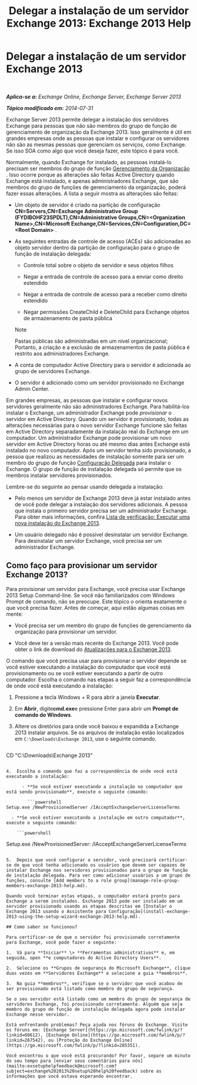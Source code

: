 ﻿---
title: 'Delegar a instalação de um servidor Exchange 2013: Exchange 2013 Help'
TOCTitle: Delegar a instalação de um servidor Exchange 2013
ms:assetid: f2fc8680-0c7c-4a29-b8f5-d77404fec280
ms:mtpsurl: https://technet.microsoft.com/pt-br/library/Bb201741(v=EXCHG.150)
ms:contentKeyID: 62614007
ms.date: 05/22/2018
mtps_version: v=EXCHG.150
ms.translationtype: MT
---

# Delegar a instalação de um servidor Exchange 2013

 

_**Aplica-se a:** Exchange Online, Exchange Server, Exchange Server 2013_

_**Tópico modificado em:** 2014-07-31_

Exchange Server 2013 permite delegar a instalação dos servidores Exchange para pessoas que não são membros do grupo de função de gerenciamento de organização da Exchange 2013. Isso geralmente é útil em grandes empresas onde as pessoas que instalar e configurar os servidores não são as mesmas pessoas que gerenciam os serviços, como Exchange. Se isso SOA como algo que você deseja fazer, este tópico é para você.

Normalmente, quando Exchange for instalado, as pessoas instalá-lo precisam ser membros do grupo de função [Gerenciamento da Organização](organization-management-exchange-2013-help.md) . Isso ocorre porque as alterações são feitas Active Directory quando Exchange está instalado, e apenas administradores Exchange, que são membros do grupo de funções de gerenciamento da organização, poderá fazer essas alterações. A lista a seguir mostra as alterações são feitas:

  - Um objeto de servidor é criado na partição de configuração **CN=Servers,CN=Exchange Administrative Group (FYDIBOHF23SPDLT),CN=Administrative Groups,CN=\<Organization Name\>,CN=Microsoft Exchange,CN=Services,CN=Configuration,DC=\<Root Domain\>** .

  - As seguintes entradas de controle de acesso (ACEs) são adicionadas ao objeto servidor dentro da partição de configuração para o grupo de função de instalação delegada:
    
      - Controle total sobre o objeto de servidor e seus objetos filhos
    
      - Negar a entrada de controle de acesso para a enviar como direito estendido
    
      - Negar a entrada de controle de acesso para a receber como direito estendido
    
      - Negar permissões CreateChild e DeleteChild para Exchange objetos de armazenamento de pasta pública
    

    > [!NOTE]
    > Pastas públicas são administradas em um nível organizacional; Portanto, a criação e a exclusão de armazenamentos de pasta pública é restrito aos administradores Exchange.



  - A conta de computador Active Directory para o servidor é adicionada ao grupo de servidores Exchange.

  - O servidor é adicionado como um servidor provisionado no Exchange Admin Center.

Em grandes empresas, as pessoas que instalar e configurar novos servidores geralmente não são administradores Exchange. Para habilitá-los instalar o Exchange, um administrador Exchange pode *provisionar* o servidor em Active Directory. Quando um servidor é provisionado, todas as alterações necessárias para o novo servidor Exchange funcione são feitas em Active Directory separadamente da instalação real do Exchange em um computador. Um administrador Exchange pode provisionar um novo servidor em Active Directory horas ou até mesmo dias antes Exchange está instalado no novo computador. Após um servidor tenha sido provisionado, a pessoa que realizou as necessidades de instalação somente para ser um membro do grupo de função [Configuração Delegada](delegated-setup-exchange-2013-help.md) para instalar o Exchange. O grupo de função de instalação delegada só permite que os membros instalar servidores provisionados.

Lembre-se do seguinte ao pensar usando delegada a instalação:

  - Pelo menos um servidor de Exchange 2013 deve já estar instalado antes de você pode delegar a instalação dos servidores adicionais. A pessoa que instala o primeiro servidor precisa ser um administrador Exchange. Para obter mais informações, confira [Lista de verificação: Executar uma nova instalação do Exchange 2013](checklist-perform-a-new-installation-of-exchange-2013-exchange-2013-help.md).

  - Um usuário delegado não é possível desinstalar um servidor Exchange. Para desinstalar um servidor Exchange, você precisa ser um administrador Exchange.

## Como faço para provisionar um servidor Exchange 2013?

Para provisionar um servidor para Exchange, você precisa usar Exchange 2013 Setup Command-line. Se você não familiarizados com Windows Prompt de comando, não se preocupe. Este tópico o orienta exatamente o que você precisa fazer. Antes de começar, aqui estão algumas coisas em mente:

  - Você precisa ser um membro do grupo de funções de gerenciamento da organização para provisionar um servidor.

  - Você deve ter a versão mais recente do Exchange 2013. Você pode obter o link de download do [Atualizações para o Exchange 2013](updates-for-exchange-2013-exchange-2013-help.md).

O comando que você precisa usar para provisionar o servidor depende se você estiver executando a instalação do computador que você está provisionamento ou se você estiver executando a partir de outro computador. Escolha o comando nas etapas a seguir faz a correspondência de onde você está executando a instalação:

1.  Pressione a tecla Windows + R para abrir a janela **Executar**.

2.  Em **Abrir**, digite**cmd.exe**e pressione Enter para abrir um **Prompt de comando do Windows**.

3.  Altere os diretórios para onde você baixou e expandida a Exchange 2013 instalar arquivos. Se os arquivos de instalação estão localizados em `C:\Downloads\Exchange 2013`, use o seguinte comando.
    
    ```powershell
CD "C:\Downloads\Exchange 2013"
```

4.  Escolha o comando que faz a correspondência de onde você está executando a instalação:
    
      - **Se você estiver executando a instalação no computador que está sendo provisionado**, execute o seguinte comando:
        
        ```powershell
Setup.exe /NewProvisionedServer /IAcceptExchangeServerLicenseTerms
```
    
      - **Se você estiver executando a instalação em outro computador**, execute o seguinte comando:
        
        ```powershell
Setup.exe /NewProvisionedServer:<ComputerName> /IAcceptExchangeServerLicenseTerms
```

5.  Depois que você configurar o servidor, você precisará certificar-se de que você tenha adicionado os usuários que devem ser capazes de instalar Exchange nos servidores provisionados para o grupo de função de instalação delegada. Para ver como adicionar usuários a um grupo de funções, consulte [Add members to a role group](manage-role-group-members-exchange-2013-help.md).

Quando você terminar estas etapas, o computador estará pronto para Exchange a serem instalados. Exchange 2013 pode ser instalado em um servidor provisionado usando as etapas descritas em [Instalar o Exchange 2013 usando o Assistente para Configuração](install-exchange-2013-using-the-setup-wizard-exchange-2013-help.md).

## Como saber se funcionou?

Para certificar-se de que o servidor foi provisionado corretamente para Exchange, você pode fazer o seguinte:

1.  Vá para **Iniciar** \> **Ferramentas administrativas** e, em seguida, open **e computadores do Active Directory Users**.

2.  Selecione os **Grupos de segurança do Microsoft Exchange**, clique duas vezes em **Servidores Exchange** e selecione a guia **membros**.

3.  Na guia **membros**, verifique se o servidor que você acabou de ser provisionado está listado como membro do grupo de segurança.

Se o seu servidor está listado como um membro do grupo de segurança de servidores Exchange, foi provisionado corretamente. Alguém que seja membro do grupo de função de instalação delegada agora pode instalar Exchange nesse servidor.

Está enfrentando problemas? Peça ajuda nos fóruns do Exchange. Visite os fóruns em: [Exchange Server](https://go.microsoft.com/fwlink/p/?linkid=60612), [Exchange Online](https://go.microsoft.com/fwlink/p/?linkid=267542), ou [Proteção do Exchange Online](https://go.microsoft.com/fwlink/p/?linkid=285351).

Você encontrou o que você está procurando? Por favor, separe um minuto do seu tempo para [enviar seus comentários para nós](mailto:exsetuphelpfeedback@microsoft.com?subject=exchange%202013%20setup%20help%20feedback) sobre as informações que você estava esperando encontrar.

